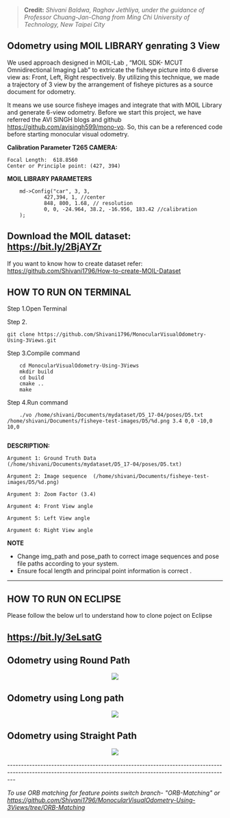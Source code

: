 > **Credit:** *Shivani Baldwa, Raghav Jethliya, under the guidance of Professor Chuang-Jan-Chang from Ming Chi University of Technology, New Taipei City*

## Odometry using MOIL LIBRARY genrating 3 View 

We used approach designed in MOIL-Lab ,  “MOIL SDK- MCUT Omnidirectional Imaging Lab” to extricate the fisheye picture into 6 diverse view as: Front, Left, Right respectively. By utilizing this technique, we made a trajectory of 3 view by  the arrangement of fisheye pictures as a source document for odometry.

It means we use source fisheye images and integrate that with MOIL Library and generate 6-view odometry.
Before we start this project, we have referred the AVI SINGH blogs and github https://github.com/avisingh599/mono-vo. So, this can be a referenced code before starting monocular visual odometry.

**Calibration Parameter T265 CAMERA:** 

```
Focal Length:  618.8560
Center or Principle point: (427, 394)
```
**MOIL LIBRARY PARAMETERS**

```
	md->Config("car", 3, 3,
			427,394, 1, //center
			848, 800, 1.68, // resolution
			0, 0, -24.964, 38.2, -16.956, 183.42 //calibration
	);
```
## Download the MOIL dataset: https://bit.ly/2BjAYZr

If you want to know how to create dataset refer: https://github.com/Shivani1796/How-to-create-MOIL-Dataset 

## HOW TO RUN ON TERMINAL

Step 1.Open Terminal 

Step 2.
```
git clone https://github.com/Shivani1796/MonocularVisualOdometry-Using-3Views.git
```

Step 3.Compile command
 ```
     cd MonocularVisualOdometry-Using-3Views
     mkdir build 
     cd build 
     cmake .. 
     make 
 ```
Step 4.Run command
```
	./vo /home/shivani/Documents/mydataset/D5_17-04/poses/D5.txt /home/shivani/Documents/fisheye-test-images/D5/%d.png 3.4 0,0 -10,0 10,0
	
```
**DESCRIPTION:**
```
Argument 1: Ground Truth Data (/home/shivani/Documents/mydataset/D5_17-04/poses/D5.txt)

Argument 2: Image sequence  (/home/shivani/Documents/fisheye-test-images/D5/%d.png)

Argument 3: Zoom Factor (3.4)

Argument 4: Front View angle 

Argument 5: Left View angle

Argument 6: Right View angle
```

 **NOTE**
- Change img_path and pose_path to correct image sequences and pose file paths according to your system.
- Ensure focal length and principal point information is correct .
---------------------------------------------------------------------------------------------------------------------------
## HOW TO RUN ON ECLIPSE

Please follow the below url to understand how to clone poject on Eclipse

https://bit.ly/3eLsatG
---------------------------------------------------------------------------------------------------------------------------

## Odometry using Round Path

<p align="center">
  <img src="https://github.com/Shivani1796/FinalCode-MVO-/blob/master/img/result1%20.png">
</p>


## Odometry using Long path
<p align="center">
  <img src="https://github.com/Shivani1796/FinalCode-MVO-/blob/master/img/result2.png">
</p>


## Odometry using Straight Path
<p align="center">
  <img src="https://github.com/Shivani1796/FinalCode-MVO-/blob/master/img/result3.png">
</p>
---------------------------------------------------------------------------------------------------------------------------------------------------------------


*To use ORB matching for feature points switch branch- "ORB-Matching" or https://github.com/Shivani1796/MonocularVisualOdometry-Using-3Views/tree/ORB-Matching*
